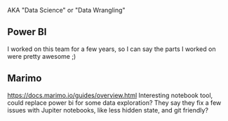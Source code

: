 AKA "Data Science" or "Data Wrangling"
## Power BI
I worked on this team for a few years, so I can say the parts I worked on were pretty awesome ;)
## Marimo
https://docs.marimo.io/guides/overview.html
Interesting notebook tool, could replace power bi for some data exploration? 
They say they fix a few issues with Jupiter notebooks, like less hidden state, and git friendly?
